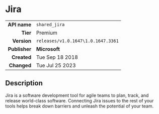 # Jira
| | |
|-:|-|
|**API name**|`shared_jira`|
|**Tier**|Premium|
|**Version**|`releases/v1.0.1647\1.0.1647.3361`|
|**Publisher**|**Microsoft**|
|**Created**|Tue Sep 18 2018|
|**Changed**|Tue Jul 25 2023|

## Description
Jira is a software development tool for agile teams to plan, track, and release world-class software. Connecting Jira issues to the rest of your tools helps break down barriers and unleash the potential of your team.
